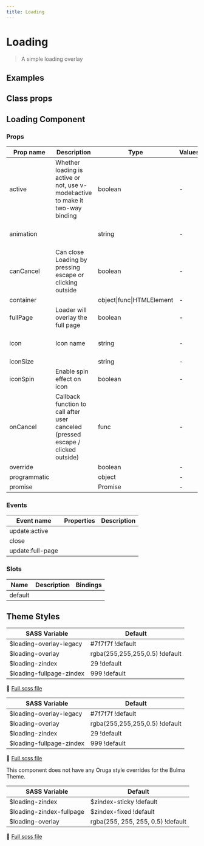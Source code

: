 ```yaml
---
title: Loading
---
```


# Loading

<div class="vp-doc">

> A simple loading overlay

<Carbon />
</div>

<div class="vp-example">

## Examples

<example-loading />

</div>
<div class="vp-example">

## Class props

<inspector-loading-viewer />

</div>

<div class="vp-doc">

## Loading Component

### Props

| Prop name    | Description                                                                      | Type                      | Values | Default                                                                                                                                              |
| ------------ | -------------------------------------------------------------------------------- | ------------------------- | ------ | ---------------------------------------------------------------------------------------------------------------------------------------------------- |
| active       | Whether loading is active or not, use v-model:active to make it two-way binding  | boolean                   | -      |                                                                                                                                                      |
| animation    |                                                                                  | string                    | -      | <div><small>From <b>config</b>:</small></div><code style='white-space: nowrap; padding: 0;'> loading: {<br>&nbsp;&nbsp;animation: 'fade'<br>}</code> |
| canCancel    | Can close Loading by pressing escape or clicking outside                         | boolean                   | -      | false                                                                                                                                                |
| container    |                                                                                  | object\|func\|HTMLElement | -      |                                                                                                                                                      |
| fullPage     | Loader will overlay the full page                                                | boolean                   | -      | true                                                                                                                                                 |
| icon         | Icon name                                                                        | string                    | -      | <div><small>From <b>config</b>:</small></div><code style='white-space: nowrap; padding: 0;'> loading: {<br>&nbsp;&nbsp;icon: 'loading'<br>}</code>   |
| iconSize     |                                                                                  | string                    | -      | 'medium'                                                                                                                                             |
| iconSpin     | Enable spin effect on icon                                                       | boolean                   | -      | true                                                                                                                                                 |
| onCancel     | Callback function to call after user canceled (pressed escape / clicked outside) | func                      | -      | Default function (see source code)                                                                                                                   |
| override     |                                                                                  | boolean                   | -      |                                                                                                                                                      |
| programmatic |                                                                                  | object                    | -      |                                                                                                                                                      |
| promise      |                                                                                  | Promise                   | -      |                                                                                                                                                      |

### Events

| Event name       | Properties | Description |
| ---------------- | ---------- | ----------- |
| update:active    |            |
| close            |            |
| update:full-page |            |

### Slots

| Name    | Description | Bindings |
| ------- | ----------- | -------- |
| default |             |          |

</div>

<div class="vp-doc">

## Theme Styles

<div class="theme-orugabase">
 
| SASS Variable  | Default |
| -------------- | ------- |
| $loading-overlay-legacy | #7f7f7f !default |
| $loading-overlay | rgba(255,255,255,0.5) !default |
| $loading-zindex | 29 !default |
| $loading-fullpage-zindex | 999 !default |

📄 [Full scss file](https://github.com/oruga-ui/oruga/blob/master/packages/oruga/src/scss/components/_loading.scss)

</div>

<div class="theme-orugafull">
 
| SASS Variable  | Default |
| -------------- | ------- |
| $loading-overlay-legacy | #7f7f7f !default |
| $loading-overlay | rgba(255,255,255,0.5) !default |
| $loading-zindex | 29 !default |
| $loading-fullpage-zindex | 999 !default |

📄 [Full scss file](https://github.com/oruga-ui/oruga/blob/master/packages/oruga/src/scss/components/_loading.scss)

</div>

<div class="theme-bulma">

<p> This component does not have any Oruga style overrides for the Bulma Theme. </p>
      
</div>

<div class="theme-bootstrap">
 
| SASS Variable  | Default |
| -------------- | ------- |
| $loading-zindex | $zindex-sticky !default |
| $loading-zindex-fullpage | $zindex-fixed !default |
| $loading-overlay | rgba(255, 255, 255, 0.5) !default |

📄 [Full scss file](https://github.com/oruga-ui/theme-bootstrap/tree/main/src/assets/scss/components/_loading.scss)

</div>

</div>
